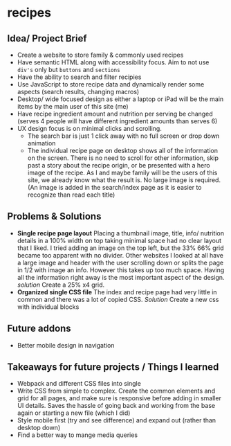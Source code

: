 # recipes
## Idea/ Project Brief
- Create a website to store family & commonly used recipes
- Have semantic HTML along with accessibility focus. Aim to not use `div's` only but `buttons` and `sections`
- Have the ability to search and filter recipies
- Use JavaScript to store recipe data and dynamically render some aspects (search results, changing macros)
- Desktop/ wide focused design as either a laptop or iPad will be the main items by the main user of this site (me)
- Have recipe ingredient amount and nutrition per serving be changed (serves 4 people will have different ingredient amounts than serves 6)
- UX design focus is on minimal clicks and scrolling. 
  - The search bar is just 1 click away with no full screen or drop down animation
  - The individual recipe page on desktop shows all of the information on the screen. There is no need to scroll for other information, skip past a story about the recipe origin, or be presented with a hero image of the recipe. As I and maybe family will be the users of this site, we already know what the result is. No large image is required. (An image is added in the search/index page as it is easier to recognize than read each title)

## Problems & Solutions
- **Single recipe page layout** Placing a thumbnail image, title, info/ nutrition details in a 100% width on top taking minimal space had no clear layout that I liked. I tried adding an image on the top left, but the 33% 66% grid became too apparent with no divider. Other websites I looked at all have a large image and header with the user scrolling down or splits the page in 1/2 with image an info. However this takes up too much space. Having all the information right away is the most important aspect of the design. *solution* Create a 25% x4 grid.
- **Organized single CSS file** The index and recipe page had very little in common and there was a lot of copied CSS. *Solution* Create a new css with individual blocks

## Future addons
- Better mobile design in navigation

## Takeaways for future projects / Things I learned
- Webpack and different CSS files into single
- Write CSS from simple to complex. Create the common elements and grid for all pages, and make sure is responsive before adding in smaller UI details. Saves the hassle of going back and working from the base again or starting a new file (which I did)
- Style mobile first (try and see difference) and expand out (rather than desktop down)
- Find a better way to mange media queries
